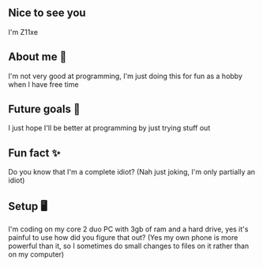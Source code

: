 ## Nice to see you 
I'm Z11xe

## About me 📖
I'm not very good at programming, I'm just doing this for fun as a hobby when I have free time

## Future goals 🚀
I just hope I'll be better at programming by just trying stuff out

## Fun fact ✨
Do you know that I'm a complete idiot? (Nah just joking, I'm only partially an idiot)

## Setup 🖥️
I'm coding on my core 2 duo PC with 3gb of ram and a hard drive, yes it's painful to use how did you figure that out? (Yes my own phone is more powerful than it, so I sometimes do small changes to files on it rather than on my computer)

<!---
Z11xe/Z11xe is a ✨ special ✨ repository because its `README.md` (this file) appears on your GitHub profile.
You can click the Preview link to take a look at your changes.
---!>
